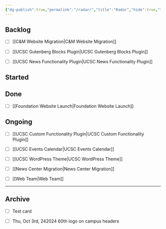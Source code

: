 ```yaml
---
{"dg-publish":true,"permalink":"/radar/","title":"Radar","hide":true,"tags":["work"],"noteIcon":"","created":"2024-09-21T07:42:22.687-07:00","updated":"2024-10-03T17:54:28.609-07:00"}
---
```



## Backlog

- [ ] [[C&M Website Migration\|C&M Website Migration]]
- [ ] [[UCSC Gutenberg Blocks Plugin\|UCSC Gutenberg Blocks Plugin]]
- [ ] [[UCSC News Functionality Plugin\|UCSC News Functionality Plugin]]


## Started



## Done

- [ ] [[Foundation Website Launch\|Foundation Website Launch]]


## Ongoing

- [ ] [[UCSC Custom Functionality Plugin\|UCSC Custom Functionality Plugin]]
- [ ] [[UCSC Events Calendar\|UCSC Events Calendar]]
- [ ] [[UCSC WordPress Theme\|UCSC WordPress Theme]]
- [ ] [[News Center Migration\|News Center Migration]]
- [ ] [[Web Team\|Web Team]]


***

## Archive

- [ ] Test card
- [ ] Thu, Oct 3rd, 242024 60th logo on campus headers

